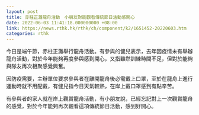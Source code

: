 ```yaml
---
layout: post
title: 赤柱正灘龍舟活動　小朋友對能觀看傳統節日活動感開心
date: 2022-06-03 11:41:18.000000000 +08:00
link: https://news.rthk.hk/rthk/ch/component/k2/1651452-20220603.htm
categories: rthk
---
```


今日是端午節，赤柱正灘舉行龍舟活動。有參與的健兒表示，去年因疫情未有舉辦龍舟活動，對於今年能夠再度參與感到開心，又指雖然訓練時間不足，但對於能夠與隊友再次相聚感覺興奮。

因防疫需要，主辦單位要求參與者在離開龍舟後必需戴上口罩，至於在龍舟上進行運動時就不用配戴，有健兒指今日天氣較熱，在岸上戴口罩感到有點辛苦。

有參與者的家人就在岸上觀賞龍舟活動，有小朋友說，已經忘記對上一次觀賞龍舟的感覺，對於今年能夠再次觀看這項傳統節日活動，感到好開心。
